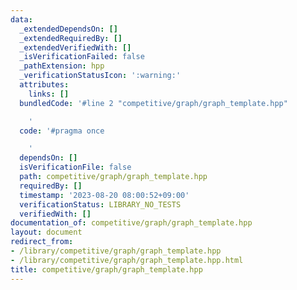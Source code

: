 ```yaml
---
data:
  _extendedDependsOn: []
  _extendedRequiredBy: []
  _extendedVerifiedWith: []
  _isVerificationFailed: false
  _pathExtension: hpp
  _verificationStatusIcon: ':warning:'
  attributes:
    links: []
  bundledCode: '#line 2 "competitive/graph/graph_template.hpp"

    '
  code: '#pragma once

    '
  dependsOn: []
  isVerificationFile: false
  path: competitive/graph/graph_template.hpp
  requiredBy: []
  timestamp: '2023-08-20 08:00:52+09:00'
  verificationStatus: LIBRARY_NO_TESTS
  verifiedWith: []
documentation_of: competitive/graph/graph_template.hpp
layout: document
redirect_from:
- /library/competitive/graph/graph_template.hpp
- /library/competitive/graph/graph_template.hpp.html
title: competitive/graph/graph_template.hpp
---
```


